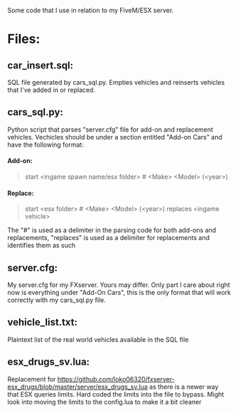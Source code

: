 Some code that I use in relation to my FiveM/ESX server.

# Files:
## car_insert.sql:
SQL file generated by cars_sql.py. Empties vehicles and reinserts vehicles that I've added in or replaced.

## cars_sql.py:
Python script that parses "server.cfg" file for add-on and replacement vehicles. Vechicles should be under a section entitled "Add-on Cars" and have the following format:
#### Add-on: 
>start \<ingame spawn name/esx folder\> # \<Make\> \<Model\> \(\<year\>\)
#### Replace:
>start \<esx folder\> # \<Make\> \<Model\> \(\<year\>\) replaces \<ingame vehicle\>

The "#" is used as a delimiter in the parsing code for both add-ons and replacements, "replaces" is used as a delimiter for replacements and identifies them as such

## server.cfg:
My server.cfg for my FXserver. Yours may differ. Only part I care about right now is everything under "Add-On Cars", this is the only format that will work correctly with my cars_sql.py file.

## vehicle_list.txt:
Plaintext list of the real world vehicles available in the SQL file 

## esx_drugs_sv.lua:
Replacement for https://github.com/loko06320/fxserver-esx_drugs/blob/master/server/esx_drugs_sv.lua as there is a newer way that ESX queries limits. Hard coded the limits into the file to bypass. Might look into moving the limits to the config.lua to make it a bit cleaner 
